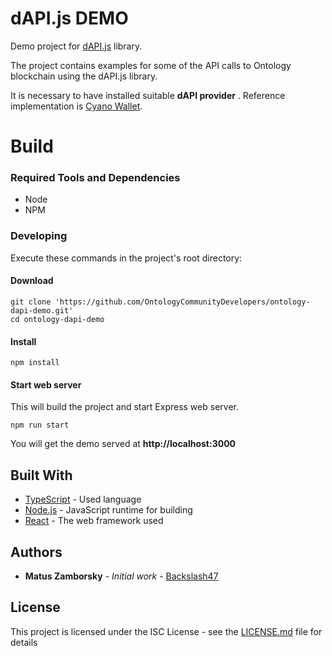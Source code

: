 # dAPI.js DEMO

Demo project for [dAPI.js](https://github.com/OntologyCommunityDevelopers/ontology-dapi) library.

The project contains examples for some of the API calls to Ontology blockchain using the dAPI.js library.

It is necessary to have installed suitable **dAPI provider** . Reference implementation is [Cyano Wallet](https://github.com/OntologyCommunityDevelopers/cyano-wallet).

# Build

### Required Tools and Dependencies

* Node
* NPM

### Developing

Execute these commands in the project's root directory:

#### Download
```
git clone 'https://github.com/OntologyCommunityDevelopers/ontology-dapi-demo.git'
cd ontology-dapi-demo
```

#### Install

```
npm install
```

#### Start web server
This will build the project and start Express web server.

````
npm run start
````

You will get the demo served at **http://localhost:3000**

## Built With

* [TypeScript](https://www.typescriptlang.org/) - Used language
* [Node.js](https://nodejs.org) - JavaScript runtime for building
* [React](https://reactjs.org/) - The web framework used

## Authors

* **Matus Zamborsky** - *Initial work* - [Backslash47](https://github.com/backslash47)

## License

This project is licensed under the ISC License - see the [LICENSE.md](LICENSE.md) file for details


